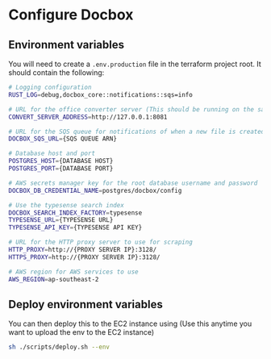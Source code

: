 # Configure Docbox

## Environment variables

You will need to create a `.env.production` file in the terraform project root. It should contain the following:

```sh
# Logging configuration
RUST_LOG=debug,docbox_core::notifications::sqs=info

# URL for the office converter server (This should be running on the same server)
CONVERT_SERVER_ADDRESS=http://127.0.0.1:8081

# URL for the SQS queue for notifications of when a new file is created
DOCBOX_SQS_URL={SQS QUEUE ARN}

# Database host and port
POSTGRES_HOST={DATABASE HOST}
POSTGRES_PORT={DATABASE PORT}

# AWS secrets manager key for the root database username and password
DOCBOX_DB_CREDENTIAL_NAME=postgres/docbox/config

# Use the typesense search index
DOCBOX_SEARCH_INDEX_FACTORY=typesense
TYPESENSE_URL={TYPESENSE URL}
TYPESENSE_API_KEY={TYPESENSE API KEY}

# URL for the HTTP proxy server to use for scraping
HTTP_PROXY=http://{PROXY SERVER IP}:3128/
HTTPS_PROXY=http://{PROXY SERVER IP}:3128/

# AWS region for AWS services to use
AWS_REGION=ap-southeast-2
```

## Deploy environment variables

You can then deploy this to the EC2 instance using (Use this anytime you want to upload the env to the EC2 instance)

```sh
sh ./scripts/deploy.sh --env
```